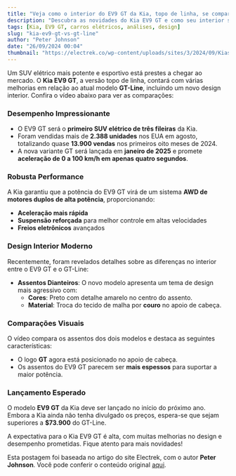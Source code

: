 ```yaml
---
title: "Veja como o interior do EV9 GT da Kia, topo de linha, se compara ao atual GT-Line [Vídeo]"
description: "Descubra as novidades do Kia EV9 GT e como seu interior se destaca."
tags: [Kia, EV9 GT, carros elétricos, análises, design]
slug: "kia-ev9-gt-vs-gt-line"
author: "Peter Johnson"
date: "26/09/2024 00:04"
thumbnail: "https://electrek.co/wp-content/uploads/sites/3/2024/09/Kias-EV9-GT-interior.jpeg?quality=82&strip=all&w=1400"
---
```


Um SUV elétrico mais potente e esportivo está prestes a chegar ao mercado. O **Kia EV9 GT**, a versão topo de linha, contará com várias melhorias em relação ao atual modelo **GT-Line**, incluindo um novo design interior. Confira o vídeo abaixo para ver as comparações:

### Desempenho Impressionante
- O EV9 GT será o **primeiro SUV elétrico de três fileiras** da Kia.
- Foram vendidas mais de **2.388 unidades** nos EUA em agosto, totalizando quase **13.900 vendas** nos primeiros oito meses de 2024.
- A nova variante GT será lançada em **janeiro de 2025** e promete **aceleração de 0 a 100 km/h em apenas quatro segundos**.

### Robusta Performance
A Kia garantiu que a potência do EV9 GT virá de um sistema **AWD de motores duplos de alta potência**, proporcionando:
- **Aceleração mais rápida**
- **Suspensão reforçada** para melhor controle em altas velocidades
- **Freios eletrônicos** avançados

### Design Interior Moderno
Recentemente, foram revelados detalhes sobre as diferenças no interior entre o EV9 GT e o GT-Line:
- **Assentos Dianteiros**: O novo modelo apresenta um tema de design mais agressivo com:
  - **Cores**: Preto com detalhe amarelo no centro do assento.
  - **Material**: Troca do tecido de malha por **couro** no apoio de cabeça.

### Comparações Visuais
O vídeo compara os assentos dos dois modelos e destaca as seguintes características:
- O logo **GT** agora está posicionado no apoio de cabeça.
- Os assentos do EV9 GT parecem ser **mais espessos** para suportar a maior potência.

### Lançamento Esperado
O modelo **EV9 GT** da Kia deve ser lançado no início do próximo ano. Embora a Kia ainda não tenha divulgado os preços, espera-se que sejam superiores a **$73.900** do GT-Line.

A expectativa para o Kia EV9 GT é alta, com muitas melhorias no design e desempenho prometidas. Fique atento para mais novidades!

Esta postagem foi baseada no artigo do site Electrek, com o autor **Peter Johnson**. Você pode conferir o conteúdo original [aqui](https://electrek.co/2024/09/25/kias-range-topping-ev9-gt-interior-vs-current-gt-line-video/).
